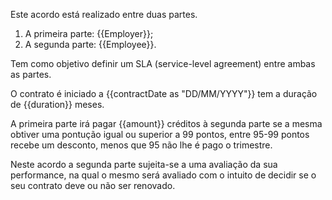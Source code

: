 Este acordo está realizado entre duas partes.

1. A primeira parte: {{Employer}}; 
2. A segunda parte: {{Employee}}. 

Tem como objetivo definir um SLA (service-level agreement) entre ambas as partes.

O contrato é iniciado a {{contractDate as "DD/MM/YYYY"}} tem a duração de {{duration}} meses.

A primeira parte irá pagar {{amount}} créditos à segunda parte se a mesma obtiver uma pontução igual ou superior a 99 pontos, entre 95-99 pontos recebe um desconto, menos que 95 não lhe é pago o trimestre.

Neste acordo a segunda parte sujeita-se a uma avaliação da sua performance, na qual o mesmo será avaliado com o intuito de decidir se o seu contrato deve ou não ser renovado.
